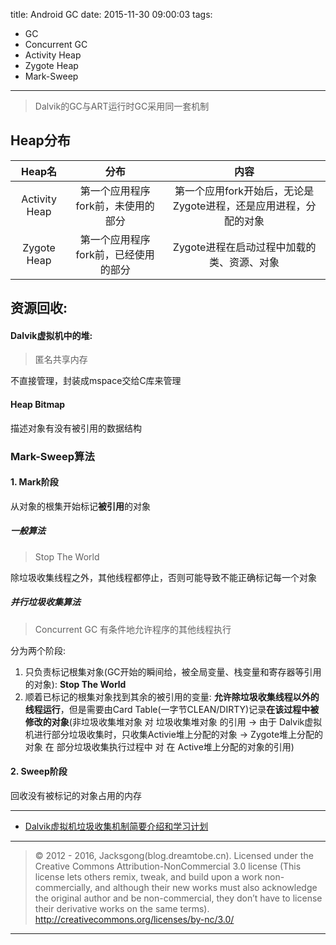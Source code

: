 title: Android GC
date: 2015-11-30 09:00:03
tags:
- GC
- Concurrent GC
- Activity Heap
- Zygote Heap
- Mark-Sweep

---

> Dalvik的GC与ART运行时GC采用同一套机制

<!-- more -->

## Heap分布

Heap名 | 分布 | 内容
:-: | :-: | :-: |
Activity Heap | 第一个应用程序fork前，未使用的部分 | 第一个应用fork开始后，无论是Zygote进程，还是应用进程，分配的对象
Zygote Heap | 第一个应用程序fork前，已经使用的部分 | Zygote进程在启动过程中加载的类、资源、对象

## 资源回收:

#### Dalvik虚拟机中的堆:

> 匿名共享内存

不直接管理，封装成mspace交给C库来管理

#### Heap Bitmap

描述对象有没有被引用的数据结构

### Mark-Sweep算法

#### 1. Mark阶段

从对象的根集开始标记**被引用**的对象

##### 一般算法

> Stop The World

除垃圾收集线程之外，其他线程都停止，否则可能导致不能正确标记每一个对象

##### 并行垃圾收集算法

> Concurrent GC
> 有条件地允许程序的其他线程执行

分为两个阶段:

1. 只负责标记根集对象(GC开始的瞬间给，被全局变量、栈变量和寄存器等引用的对象): **Stop The World**
2. 顺着已标记的根集对象找到其余的被引用的变量: **允许除垃圾收集线程以外的线程运行**，但是需要由Card Table(一字节CLEAN/DIRTY)记录**在该过程中被修改的对象**(非垃圾收集堆对象 对 垃圾收集堆对象 的引用 -> 由于 Dalvik虚拟机进行部分垃圾收集时，只收集Activie堆上分配的对象 -> Zygote堆上分配的对象 在 部分垃圾收集执行过程中 对 在 Active堆上分配的对象的引用)

#### 2. Sweep阶段

回收没有被标记的对象占用的内存


---

- [Dalvik虚拟机垃圾收集机制简要介绍和学习计划](http://blog.csdn.net/luoshengyang/article/details/41338251)

---

> © 2012 - 2016, Jacksgong(blog.dreamtobe.cn). Licensed under the Creative Commons Attribution-NonCommercial 3.0 license (This license lets others remix, tweak, and build upon a work non-commercially, and although their new works must also acknowledge the original author and be non-commercial, they don’t have to license their derivative works on the same terms). http://creativecommons.org/licenses/by-nc/3.0/

---
